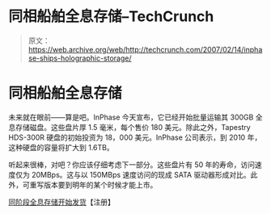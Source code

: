 # 同相船舶全息存储–TechCrunch

> 原文：<https://web.archive.org/web/http://techcrunch.com/2007/02/14/inphase-ships-holographic-storage/>

# 同相船舶全息存储

未来就在眼前——算是吧。InPhase 今天宣布，它已经开始批量运输其 300GB 全息存储磁盘。这些盘片厚 1.5 毫米，每个售价 180 美元。除此之外，Tapestry HDS-300R 硬盘的初始投资为 18，000 美元。InPhase 公司表示，到 2010 年，这种硬盘的容量将扩大到 1.6TB。

听起来很棒，对吧？你应该仔细考虑下一部分。这些盘片有 50 年的寿命，访问速度仅为 20MBps。这与以 150MBps 速度访问的现成 SATA 驱动器形成对比。此外，可重写版本要到明年的某个时候才能上市。

[同阶段全息存储开始发货](https://web.archive.org/web/20210306124902/http://www.theregister.co.uk/2007/02/13/inphase_shipping_holographic/)【注册】